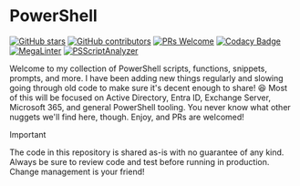 # PowerShell

<!-- badges-start -->
[![GitHub stars](https://img.shields.io/github/stars/samerde/powershell?cacheSeconds=3600)](https://github.com/samerde/powershell/stargazers/)
[![GitHub contributors](https://img.shields.io/github/contributors/samerde/powershell.svg)](https://github.com/samerde/powershell/graphs/contributors/)
[![PRs Welcome](https://img.shields.io/badge/PRs-welcome-brightgreen.svg?style=flat-square)](http://makeapullrequest.com)
[![Codacy Badge](https://app.codacy.com/project/badge/Grade/ae92f0d929de494690e712b68fb3b52c)](https://app.codacy.com/gh/SamErde/PowerShell/dashboard?utm_source=gh&utm_medium=referral&utm_content=&utm_campaign=Badge_grade)
[![MegaLinter](https://github.com/samerde/powershell/workflows/MegaLinter/badge.svg?branch=main)](https://github.com/samerde/powershell/actions?query=workflow%3AMegaLinter+branch%3Amain)
[![PSScriptAnalyzer](https://github.com/samerde/powershell/workflows/PSScriptAnalyzer/badge.svg?branch=main)](https://github.com/samerde/powershell/actions?query=workflow%PSScriptAnalyzer+branch%3Amain)
<!-- badges-end -->

Welcome to my collection of PowerShell scripts, functions, snippets, prompts, and more. I have been adding new things regularly and slowing going through old code to make sure it's decent enough to share! 😆 Most of this will be focused on Active Directory, Entra ID, Exchange Server, Microsoft 365, and general PowerShell tooling. You never know what other nuggets we'll find here, though. Enjoy, and PRs are welcomed!

> [!IMPORTANT]
> The code in this repository is shared as-is with no guarantee of any kind. Always be sure to review code and test before running in production. Change management is your friend!
